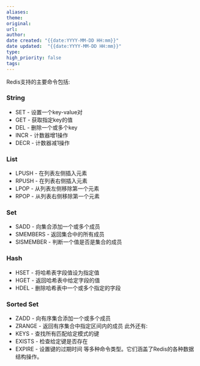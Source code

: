 ```yaml
---
aliases: 
theme: 
original: 
url: 
author: 
date created: "{{date:YYYY-MM-DD HH:mm}}" 
date updated:  "{{date:YYYY-MM-DD HH:mm}}" 
type: 
high_priority: false
tags:
---
```

 Redis支持的主要命令包括:
### String
- SET - 设置一个key-value对
- GET - 获取指定key的值 
- DEL - 删除一个或多个key
- INCR - 计数器增1操作
- DECR - 计数器减1操作
### List
- LPUSH - 在列表左侧插入元素
- RPUSH - 在列表右侧插入元素
- LPOP - 从列表左侧移除第一个元素
- RPOP - 从列表右侧移除第一个元素
### Set
- SADD - 向集合添加一个或多个成员
- SMEMBERS - 返回集合中的所有成员
- SISMEMBER - 判断一个值是否是集合的成员
### Hash
- HSET - 将哈希表字段值设为指定值
- HGET - 返回哈希表中给定字段的值 
- HDEL - 删除哈希表中一个或多个指定的字段
### Sorted Set
- ZADD - 向有序集合添加一个或多个成员
- ZRANGE - 返回有序集合中指定区间内的成员
此外还有:
- KEYS - 查找所有匹配给定模式的键
- EXISTS - 检查给定键是否存在
- EXPIRE - 设置键的过期时间
等多种命令类型。它们涵盖了Redis的各种数据结构操作。